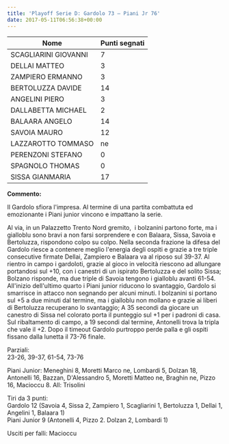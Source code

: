 ```yaml
---
title: 'Playoff Serie D: Gardolo 73 – Piani Jr 76'
date: 2017-05-11T06:56:38+00:00
---
```


| **Nome** | **Punti segnati** |
| -------- | ----------------- |
| SCAGLIARINI GIOVANNI | 7 |
| DELLAI MATTEO | 3 |
| ZAMPIERO ERMANNO | 3 |
| BERTOLUZZA DAVIDE | 14 |
| ANGELINI PIERO | 3 |
| DALLABETTA MICHAEL | 2 |
| BALAARA ANGELO | 14 |
| SAVOIA MAURO | 12 |
| LAZZAROTTO TOMMASO | ne |
| PERENZONI STEFANO | 0 |
| SPAGNOLO THOMAS | 0 |
| SISSA GIANMARIA | 17 |

**Commento:**

Il Gardolo sfiora l'impresa. Al termine di una partita combattuta ed emozionante i Piani junior vincono e impattano la serie.

Al via, in un Palazzetto Trento Nord gremito,  i bolzanini partono forte, ma i gialloblu sono bravi a non farsi sorprendere e con Balaara, Sissa, Savoia e Bertoluzza, rispondono colpo su colpo. Nella seconda frazione la difesa del Gardolo riesce a contenere meglio l'energia degli ospiti e grazie a tre triple consecutive firmate Dellai, Zampiero e Balaara va al riposo sul 39-37. Al rientro in campo i gardoloti, grazie al gioco in velocità riescono ad allungare portandosi sul +10, con i canestri di un ispirato Bertoluzza e del solito Sissa; Bolzano risponde, ma due triple di Savoia tengono i gialloblu avanti 61-54. All'inizio dell'ultimo quarto i Piani junior riducono lo svantaggio, Gardolo si smarrisce in attacco non segnando per alcuni minuti. I bolzanini si portano sul +5 a due minuti dal termine, ma i gialloblu non mollano e grazie ai liberi di Bertoluzza recuperano lo svantaggio; A 35 secondi da giocare un canestro di Sissa nel colorato porta il punteggio sul +1 per i padroni di casa. Sul ribaltamento di campo, a 19 secondi dal termine, Antonelli trova la tripla che vale il +2. Dopo il timeout Gardolo purtroppo perde palla e gli ospiti fissano dalla lunetta il 73-76 finale.

Parziali:  
23-26, 39-37, 61-54, 73-76

Piani Junior: Meneghini 8, Moretti Marco ne, Lombardi 5, Dolzan 18, Antonelli 16, Bazzan, D'Alessandro 5, Moretti Matteo ne, Braghin ne, Pizzo 16, Macioccu 8. All: Trisolini

Tiri da 3 punti:  
Gardolo 12 (Savoia 4, Sissa 2, Zampiero 1, Scagliarini 1, Bertoluzza 1, Dellai 1, Angelini 1, Balaara 1)  
Piani Junior 9 (Antonelli 4, Pizzo 2. Dolzan 2, Lombardi 1)

Usciti per falli: Macioccu